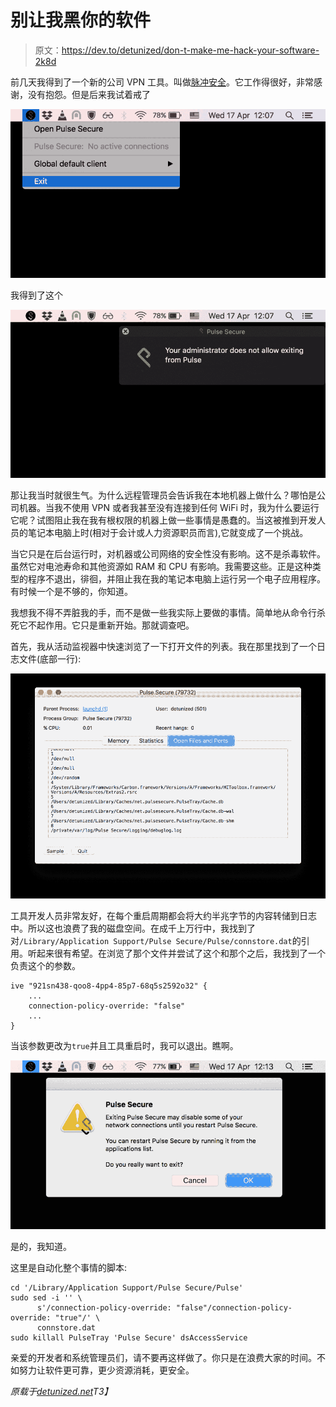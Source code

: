 # 别让我黑你的软件

> 原文：<https://dev.to/detunized/don-t-make-me-hack-your-software-2k8d>

前几天我得到了一个新的公司 VPN 工具。叫做[脉冲安全](https://www.pulsesecure.net/)。它工作得很好，非常感谢，没有抱怨。但是后来我试着戒了

[![exit](img/f626cc16f419a82bacd059075a197c28.png)](https://res.cloudinary.com/practicaldev/image/fetch/s--9c-hRaVe--/c_limit%2Cf_auto%2Cfl_progressive%2Cq_auto%2Cw_880/https://i.imgur.com/Nf6gDQ1.png)

我得到了这个

[![disallowed](img/bac84c6e6e328659992558aa95af2f5e.png)](https://res.cloudinary.com/practicaldev/image/fetch/s--IHgoDilk--/c_limit%2Cf_auto%2Cfl_progressive%2Cq_auto%2Cw_880/https://i.imgur.com/f8rI72s.png)

那让我当时就很生气。为什么远程管理员会告诉我在本地机器上做什么？哪怕是公司机器。当我不使用 VPN 或者我甚至没有连接到任何 WiFi 时，我为什么要运行它呢？试图阻止我在我有根权限的机器上做一些事情是愚蠢的。当这被推到开发人员的笔记本电脑上时(相对于会计或人力资源职员而言),它就变成了一个挑战。

当它只是在后台运行时，对机器或公司网络的安全性没有影响。这不是杀毒软件。虽然它对电池寿命和其他资源如 RAM 和 CPU 有影响。我需要这些。正是这种类型的程序不退出，徘徊，并阻止我在我的笔记本电脑上运行另一个电子应用程序。有时候一个是不够的，你知道。

我想我不得不弄脏我的手，而不是做一些我实际上要做的事情。简单地从命令行杀死它不起作用。它只是重新开始。那就调查吧。

首先，我从活动监视器中快速浏览了一下打开文件的列表。我在那里找到了一个日志文件(底部一行):

[![am](img/b4d735916ec3fa33f77e16c1cd54f6d1.png)](https://res.cloudinary.com/practicaldev/image/fetch/s--vwYmzI7y--/c_limit%2Cf_auto%2Cfl_progressive%2Cq_auto%2Cw_880/https://i.imgur.com/2g86MNQ.png)

工具开发人员非常友好，在每个重启周期都会将大约半兆字节的内容转储到日志中。所以这也浪费了我的磁盘空间。在成千上万行中，我找到了对`/Library/Application Support/Pulse Secure/Pulse/connstore.dat`的引用。听起来很有希望。在浏览了那个文件并尝试了这个和那个之后，我找到了一个负责这个的参数。

```
ive "921sn438-qoo8-4pp4-85p7-68q5s2592o32" {
    ...
    connection-policy-override: "false"
    ...
} 
```

当该参数更改为`true`并且工具重启时，我可以退出。瞧啊。

[![done](img/3f4fed0473d543f65192138a5d039fe9.png)](https://res.cloudinary.com/practicaldev/image/fetch/s--FYaftxc5--/c_limit%2Cf_auto%2Cfl_progressive%2Cq_auto%2Cw_880/https://i.imgur.com/xfEeC0C.png)

是的，我知道。

这里是自动化整个事情的脚本:

```
cd '/Library/Application Support/Pulse Secure/Pulse'
sudo sed -i '' \
      s'/connection-policy-override: "false"/connection-policy-override: "true"/' \
      connstore.dat
sudo killall PulseTray 'Pulse Secure' dsAccessService 
```

亲爱的开发者和系统管理员们，请不要再这样做了。你只是在浪费大家的时间。不如努力让软件更可靠，更少资源消耗，更安全。

*原载于[detunized.net](https://detunized.net/posts/2019-04-17-dont-make-me-hack-your-software/)T3】*
